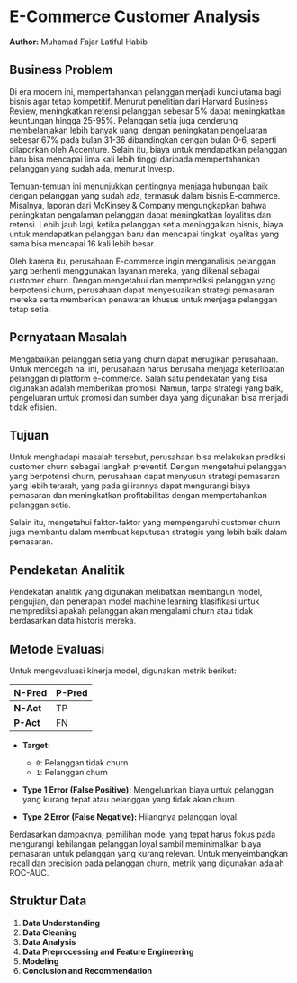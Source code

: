 # E-Commerce Customer Analysis

**Author:** Muhamad Fajar Latiful Habib

## Business Problem

Di era modern ini, mempertahankan pelanggan menjadi kunci utama bagi bisnis agar tetap kompetitif. Menurut penelitian dari Harvard Business Review, meningkatkan retensi pelanggan sebesar 5% dapat meningkatkan keuntungan hingga 25-95%. Pelanggan setia juga cenderung membelanjakan lebih banyak uang, dengan peningkatan pengeluaran sebesar 67% pada bulan 31-36 dibandingkan dengan bulan 0-6, seperti dilaporkan oleh Accenture. Selain itu, biaya untuk mendapatkan pelanggan baru bisa mencapai lima kali lebih tinggi daripada mempertahankan pelanggan yang sudah ada, menurut Invesp.

Temuan-temuan ini menunjukkan pentingnya menjaga hubungan baik dengan pelanggan yang sudah ada, termasuk dalam bisnis E-commerce. Misalnya, laporan dari McKinsey & Company mengungkapkan bahwa peningkatan pengalaman pelanggan dapat meningkatkan loyalitas dan retensi. Lebih jauh lagi, ketika pelanggan setia meninggalkan bisnis, biaya untuk mendapatkan pelanggan baru dan mencapai tingkat loyalitas yang sama bisa mencapai 16 kali lebih besar.

Oleh karena itu, perusahaan E-commerce ingin menganalisis pelanggan yang berhenti menggunakan layanan mereka, yang dikenal sebagai customer churn. Dengan mengetahui dan memprediksi pelanggan yang berpotensi churn, perusahaan dapat menyesuaikan strategi pemasaran mereka serta memberikan penawaran khusus untuk menjaga pelanggan tetap setia.

## Pernyataan Masalah

Mengabaikan pelanggan setia yang churn dapat merugikan perusahaan. Untuk mencegah hal ini, perusahaan harus berusaha menjaga keterlibatan pelanggan di platform e-commerce. Salah satu pendekatan yang bisa digunakan adalah memberikan promosi. Namun, tanpa strategi yang baik, pengeluaran untuk promosi dan sumber daya yang digunakan bisa menjadi tidak efisien.

## Tujuan

Untuk menghadapi masalah tersebut, perusahaan bisa melakukan prediksi customer churn sebagai langkah preventif. Dengan mengetahui pelanggan yang berpotensi churn, perusahaan dapat menyusun strategi pemasaran yang lebih terarah, yang pada gilirannya dapat mengurangi biaya pemasaran dan meningkatkan profitabilitas dengan mempertahankan pelanggan setia.

Selain itu, mengetahui faktor-faktor yang mempengaruhi customer churn juga membantu dalam membuat keputusan strategis yang lebih baik dalam pemasaran.

## Pendekatan Analitik

Pendekatan analitik yang digunakan melibatkan membangun model, pengujian, dan penerapan model machine learning klasifikasi untuk memprediksi apakah pelanggan akan mengalami churn atau tidak berdasarkan data historis mereka.

## Metode Evaluasi

Untuk mengevaluasi kinerja model, digunakan metrik berikut:

| **N-Pred** | **P-Pred** |
|------------|------------|
| **N-Act**  | TP         | FP         |
| **P-Act**  | FN         | TP         |

- **Target:**
  - `0`: Pelanggan tidak churn
  - `1`: Pelanggan churn

- **Type 1 Error (False Positive):** Mengeluarkan biaya untuk pelanggan yang kurang tepat atau pelanggan yang tidak akan churn.

- **Type 2 Error (False Negative):** Hilangnya pelanggan loyal.

Berdasarkan dampaknya, pemilihan model yang tepat harus fokus pada mengurangi kehilangan pelanggan loyal sambil meminimalkan biaya pemasaran untuk pelanggan yang kurang relevan. Untuk menyeimbangkan recall dan precision pada pelanggan churn, metrik yang digunakan adalah ROC-AUC.

## Struktur Data

1. **Data Understanding**
2. **Data Cleaning**
3. **Data Analysis**
4. **Data Preprocessing and Feature Engineering**
5. **Modeling**
6. **Conclusion and Recommendation**

